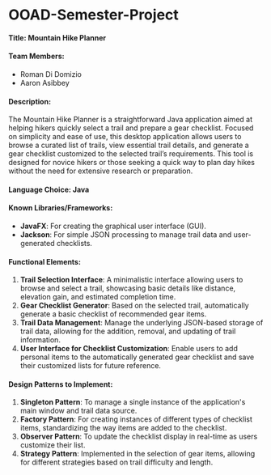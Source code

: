 # OOAD-Semester-Project

#### Title: Mountain Hike Planner

#### Team Members:
- Roman Di Domizio
- Aaron Asibbey

#### Description:
The Mountain Hike Planner is a straightforward Java application aimed at helping hikers quickly select a trail and prepare a gear checklist. Focused on simplicity and ease of use, this desktop application allows users to browse a curated list of trails, view essential trail details, and generate a gear checklist customized to the selected trail’s requirements. This tool is designed for novice hikers or those seeking a quick way to plan day hikes without the need for extensive research or preparation.

#### Language Choice: Java

#### Known Libraries/Frameworks:
- **JavaFX**: For creating the graphical user interface (GUI).
- **Jackson**: For simple JSON processing to manage trail data and user-generated checklists.

#### Functional Elements:
1. **Trail Selection Interface**: A minimalistic interface allowing users to browse and select a trail, showcasing basic details like distance, elevation gain, and estimated completion time.
2. **Gear Checklist Generator**: Based on the selected trail, automatically generate a basic checklist of recommended gear items.
3. **Trail Data Management**: Manage the underlying JSON-based storage of trail data, allowing for the addition, removal, and updating of trail information.
4. **User Interface for Checklist Customization**: Enable users to add personal items to the automatically generated gear checklist and save their customized lists for future reference.

#### Design Patterns to Implement:
1. **Singleton Pattern**: To manage a single instance of the application's main window and trail data source.
2. **Factory Pattern**: For creating instances of different types of checklist items, standardizing the way items are added to the checklist.
3. **Observer Pattern**: To update the checklist display in real-time as users customize their list.
4. **Strategy Pattern**: Implemented in the selection of gear items, allowing for different strategies based on trail difficulty and length.
